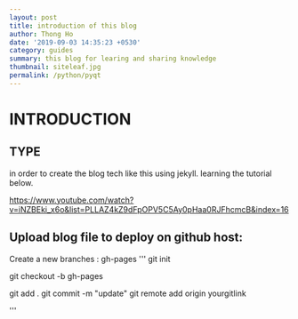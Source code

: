 ```yaml
---
layout: post
title: introduction of this blog
author: Thong Ho
date: '2019-09-03 14:35:23 +0530'
category: guides
summary: this blog for learing and sharing knowledge
thumbnail: siteleaf.jpg
permalink: /python/pyqt
---
```


# INTRODUCTION
## TYPE

in order to create the blog tech like this using jekyll. learning the tutorial below. 

https://www.youtube.com/watch?v=iNZBEki_x6o&list=PLLAZ4kZ9dFpOPV5C5Ay0pHaa0RJFhcmcB&index=16


## Upload blog file to deploy on github host:
Create a new branches : gh-pages
'''
git init

git checkout -b gh-pages

git add .
git commit -m "update"
git remote add origin yourgitlink

'''